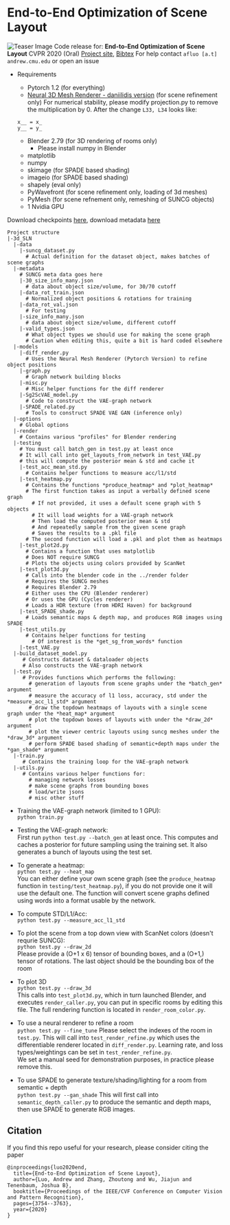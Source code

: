 # End-to-End Optimization of Scene Layout

![Teaser Image](https://raw.githubusercontent.com/aluo-x/3D_SLN/master/result.jpg)
Code release for:
**End-to-End Optimization of Scene Layout**  CVPR 2020 (Oral) [Project site](http://3dsln.csail.mit.edu/),  [Bibtex](http://3dsln.csail.mit.edu/bibtex/3dsln_cvpr.bib) 
For help contact `afluo [a.t] andrew.cmu.edu` or open an issue
* Requirements  
   * Pytorch 1.2 (for everything)
   * [Neural 3D Mesh Renderer - daniilidis version](https://github.com/daniilidis-group/neural_renderer)   (for scene refinement only)
   For numerical stability, please modify projection.py to remove the multiplication by 0. 
   After the change `L33, L34` looks like: 
   ```
   x__ = x_
   y__ = y_ 
   ```
   
   * Blender 2.79 (for 3D rendering of rooms only)
     * Please install numpy in Blender
   * matplotlib
   * numpy
   * skimage (for SPADE based shading)
   * imageio (for SPADE based shading)
   * shapely (eval only)
   * PyWavefront (for scene refinement only, loading of 3d meshes)
   * PyMesh (for scene refnement only, remeshing of SUNCG objects)
   * 1 Nvidia GPU
  
Download checkpoints [here](https://u.pcloud.link/publink/show?code=XZcDaNkZiaNSUcUK57R7aLJH9Pr3kyzWGqMk), download metadata [here](https://u.pcloud.link/publink/show?code=XZaDaNkZ4bapJodBqTjUBrpyMqUT8zqqCQHk)
```
Project structure
|-3d_SLN
  |-data
    |-suncg_dataset.py
      # Actual definition for the dataset object, makes batches of scene graphs
  |-metadata
    # SUNCG meta data goes here
    |-30_size_info_many.json
      # data about object size/volume, for 30/70 cutoff
    |-data_rot_train.json
      # Normalized object positions & rotations for training
    |-data_rot_val.json
      # For testing
    |-size_info_many.json
      # data about object size/volume, different cutoff
    |-valid_types.json
      # What object types we should use for making the scene graph
      # Caution when editing this, quite a bit is hard coded elsewhere
  |-models
    |-diff_render.py
      # Uses the Neural Mesh Renderer (Pytorch Version) to refine object positions
    |-graph.py
      # Graph network building blocks
    |-misc.py
      # Misc helper functions for the diff renderer
    |-Sg2ScVAE_model.py
      # Code to construct the VAE-graph network
    |-SPADE_related.py
      # Tools to construct SPADE VAE GAN (inference only)
  |-options
    # Global options
  |-render
    # Contains various "profiles" for Blender rendering
  |-testing
    # You must call batch_gen in test.py at least once
    # It will call into get_layouts_from_network in test_VAE.py
    # this will compute the posterior mean & std and cache it
    |-test_acc_mean_std.py
      # Contains helper functions to measure acc/l1/std 
    |-test_heatmap.py
      # Contains the functions *produce_heatmap* and *plot_heatmap*
      # The first function takes as input a verbally defined scene graph
        # If not provided, it uses a default scene graph with 5 objects
        # It will load weights for a VAE-graph network
        # Then load the computed posterior mean & std
        # And repeatedly sample from the given scene graph
        # Saves the results to a .pkl file
      # The second function will load a .pkl and plot them as heatmaps
    |-test_plot2d.py
      # Contains a function that uses matplotlib
      # Does NOT require SUNCG
      # Plots the objects using colors provided by ScanNet
    |-test_plot3d.py
      # Calls into the blender code in the ../render folder
      # Requires the SUNCG meshes
      # Requires Blender 2.79
      # Either uses the CPU (Blender renderer)
      # Or uses the GPU (Cycles renderer)
      # Loads a HDR texture (from HDRI Haven) for background
    |-test_SPADE_shade.py
      # Loads semantic maps & depth map, and produces RGB images using SPADE
    |-test_utils.py
      # Contains helper functions for testing
        # Of interest is the *get_sg_from_words* function
    |-test_VAE.py
  |-build_dataset_model.py
     # Constructs dataset & dataloader objects
     # Also constructs the VAE-graph network
  |-test.py
     # Provides functions which performs the following:
       # generation of layouts from scene graphs under the *batch_gen* argument
       # measure the accuracy of l1 loss, accuracy, std under the *measure_acc_l1_std* argument
       # draw the topdown heatmaps of layouts with a single scene graph under the *heat_map* argument
       # plot the topdown boxes of layouts with under the *draw_2d* argument
       # plot the viewer centric layouts using suncg meshes under the *draw_3d* argument
       # perform SPADE based shading of semantic+depth maps under the *gan_shade* argument
  |-train.py
     # Contains the training loop for the VAE-graph network
  |-utils.py
     # Contains various helper functions for:
       # managing network losses
       # make scene graphs from bounding boxes
       # load/write jsons
       # misc other stuff
```
* Training the VAE-graph network (limited to 1 GPU):  
`python train.py`

* Testing the VAE-graph network:  
First run `python test.py --batch_gen` at least once. This computes and caches a posterior for future sampling using the training set. It also generates a bunch of layouts using the test set.

* To generate a heatmap:  
`python test.py --heat_map`  
You can either define your own scene graph (see the `produce_heatmap` function in `testing/test_heatmap.py`), if you do not provide one it will use the default one. The function will convert scene graphs defined using words into a format usable by the network.

* To compute STD/L1/Acc:  
`python test.py --measure_acc_l1_std`

* To plot the scene from a top down view with ScanNet colors (doesn't requrie SUNCG):  
`python test.py --draw_2d`  
Please provide a (O+1 x 6) tensor of bounding boxes, and a (O+1,) tensor of rotations. The last object should be the bounding box of the room

* To plot 3D  
`python test.py --draw_3d`  
This calls into `test_plot3d.py`, which in turn launched Blender, and executes `render_caller.py`, you can put in specific rooms by editing this file. The full rendering function is located in `render_room_color.py`. 

* To use a neural renderer to refine a room  
`python test.py --fine_tune`
Please select the indexes of the room in `test.py`. This will call into `test_render_refine.py` which uses the differentiable renderer located in `diff_render.py`. Learning rate, and loss types/weightings can be set in `test_render_refine.py`.  
We set a manual seed for demonstration purposes, in practice please remove this.


* To use SPADE to generate texture/shading/lighting for a room from semantic + depth  
`python test.py --gan_shade`
This will first call into `semantic_depth_caller.py` to produce the semantic and depth maps, then use SPADE to generate RGB images.

## Citation

If you find this repo useful for your research, please consider citing the paper

```
@inproceedings{luo2020end,
  title={End-to-End Optimization of Scene Layout},
  author={Luo, Andrew and Zhang, Zhoutong and Wu, Jiajun and Tenenbaum, Joshua B},
  booktitle={Proceedings of the IEEE/CVF Conference on Computer Vision and Pattern Recognition},
  pages={3754--3763},
  year={2020}
}
```
